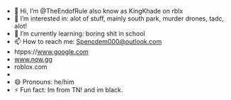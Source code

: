 - 👋 Hi, I’m @TheEndofRule also know as KingKhade on rblx
- 👀 I’m interested in: alot of stuff, mainly south park, murder drones, tadc, alot!
- 🌱 I’m currently learning: boring shit in school
- 📫 How to reach me: Spencdem000@outlook.com
- htpps://www.google.com
- www.now.gg
- roblox.com
- 
- 😄 Pronouns: he/him
- ⚡ Fun fact: Im from TN! and im black.
